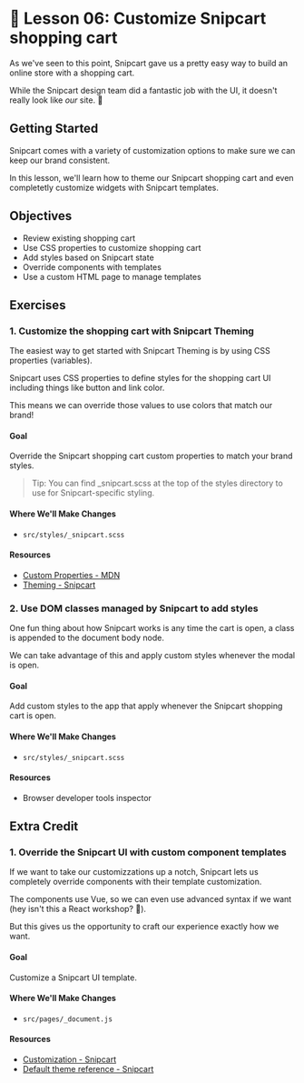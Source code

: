 # 📓 Lesson 06: Customize Snipcart shopping cart

As we've seen to this point, Snipcart gave us a pretty easy way to build an online store with a shopping cart.

While the Snipcart design team did a fantastic job with the UI, it doesn't really look like _our_ site. 🤔

## Getting Started

Snipcart comes with a variety of customization options to make sure we can keep our brand consistent.

In this lesson, we'll learn how to theme our Snipcart shopping cart and even completetly customize widgets with Snipcart templates.

## Objectives
* Review existing shopping cart
* Use CSS properties to customize shopping cart
* Add styles based on Snipcart state
* Override components with templates
* Use a custom HTML page to manage templates

## Exercises

### 1. Customize the shopping cart with Snipcart Theming

The easiest way to get started with Snipcart Theming is by using CSS properties (variables).

Snipcart uses CSS properties to define styles for the shopping cart UI including things like button and link color.

This means we can override those values to use colors that match our brand!

#### Goal

Override the Snipcart shopping cart custom properties to match your brand styles.

> Tip: You can find \_snipcart.scss at the top of the styles directory to use for Snipcart-specific styling.

#### Where We'll Make Changes
* `src/styles/_snipcart.scss`

#### Resources
* [Custom Properties - MDN](https://developer.mozilla.org/en-US/docs/Web/CSS/--*)
* [Theming - Snipcart](https://docs.snipcart.com/v3/setup/theming)

### 2. Use DOM classes managed by Snipcart to add styles

One fun thing about how Snipcart works is any time the cart is open, a class is appended to the document body node.

We can take advantage of this and apply custom styles whenever the modal is open.

#### Goal

Add custom styles to the app that apply whenever the Snipcart shopping cart is open.

#### Where We'll Make Changes
* `src/styles/_snipcart.scss`

#### Resources
* Browser developer tools inspector

## Extra Credit

### 1. Override the Snipcart UI with custom component templates 

If we want to take our customizzations up a notch, Snipcart lets us completely override components with their template customization.

The components use Vue, so we can even use advanced syntax if we want (hey isn't this a React workshop? 👀).

But this gives us the opportunity to craft our experience exactly how we want.

#### Goal

Customize a Snipcart UI template.

#### Where We'll Make Changes
* `src/pages/_document.js`

#### Resources
* [Customization - Snipcart](https://docs.snipcart.com/v3/setup/customization)
* [Default theme reference - Snipcart](https://docs.snipcart.com/v3/themes/default/reference)
